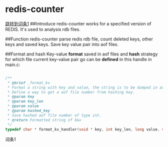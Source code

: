 redis-counter
=============
<a href="#ct1">跳转到词条1</a>
##Introduce
redis-counter works for a specified version of REDIS. It's used to analysis rdb files.

##Function
redis-counter parse redis rdb file, count deleted keys, other keys and saved keys. Save key value pair into aof files.

##Format and hash
Key-value **format** saved in aof files and **hash** strategy for which file current key-value pair go can be **defined** in this handle in main.c:
    
```c

/**
 * @brief _format_kv
 * Format a string with key and value, the string is to be dumped in aof file.
 * Define a way to get a aof file number from hashing key.
 * @param key
 * @param key_len
 * @param value
 * @param hashed_key
 * Save hashed aof file number of type int.
 * @return Formatted string of k&v
 */
typedef char * format_kv_handler(void * key, int key_len, long value, void *hashed_key);

```




<div id="ct1">词条1</div>
